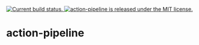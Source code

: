 <p align="left">
  <a href="https://github.com/Porhay/action-pipeline/blob/master/.github/workflows/build.yml">
    <img src="https://github.com/Porhay/action-pipeline/workflows/build/badge.svg?branch=master" alt="Current build status." />
  </a>
  <a href="https://github.com/Porhay/action-pipeline/LICENSE">
    <img src="https://img.shields.io/badge/license-MIT-blue.svg" alt="action-pipeline is released under the MIT license." />
  </a>
</p>

# action-pipeline

